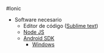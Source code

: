 #Ionic 

- Software necesario
	- Editor de código ([Sublime text](http://www.sublimetext.com/))
	- [Node JS](https://nodejs.org/)
	- [Android SDK](https://developer.android.com/sdk/index.html)
		- [Windows](http://learn.ionicframework.com/videos/windows-android/)


	